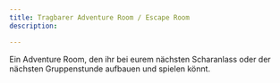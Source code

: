 ```yaml
---
title: Tragbarer Adventure Room / Escape Room
description: 

---
```


Ein Adventure Room, den ihr bei eurem nächsten Scharanlass oder der nächsten Gruppenstunde aufbauen und spielen könnt.